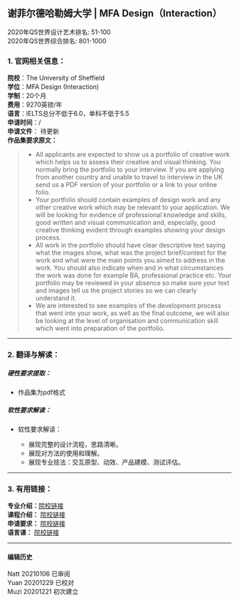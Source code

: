 ## 谢菲尔德哈勒姆大学 | MFA Design（Interaction）

2020年QS世界设计艺术排名: 51-100  
2020年QS世界综合排名: 801-1000  

### 1. 官网相关信息：  

**院校**：The University of Sheffield  
**学位**：MFA Design (Interaction)  
**学制**：20个月    
**费用**：9270英镑/年    
**语言**：IELTS总分不低于6.0，单科不低于5.5  
**申请时间**：/  
**申请文件**： 待更新   
**作品集要求原文：**  

> - All applicants are expected to show us a portfolio of creative work which helps us to assess their creative and visual thinking. You normally bring the portfolio to your interview. If you are applying from another country and unable to travel to interview in the UK send us a PDF version of your portfolio or a link to your online folio.  
> - Your portfolio should contain examples of design work and any other creative work which may be relevant to your application. We will be looking for evidence of professional knowledge and skills, good written and visual communication and, especially, good creative thinking evident through examples showing your design process.  
> - All work in the portfolio should have clear descriptive text saying what the images show, what was the project brief/context for the work and what were the main points you aimed to address in the work. You should also indicate when and in what circumstances the work was done for example BA, professional practice etc. Your portfolio may be reviewed in your absence so make sure your text and images tell us the project stories so we can clearly understand it.  
> - We are interested to see examples of the development process that went into your work, as well as the final outcome, we will also be looking at the level of organisation and communication skill which went into preparation of the portfolio.  


---


### 2. 翻译与解读：  

##### 硬性要求提取：  
- 作品集为pdf格式  


##### 软性要求解读：  
- 软性要求解读：  

  - 展现完整的设计流程，思路清晰。  
  - 展现对方法的使用和理解。  
  - 展现专业技法：交互原型、动效、产品建模、测试评估。  


---


### 3. 有用链接：  

**专业介绍：**[院校链接](https://www.shu.ac.uk/courses/art-and-design/mfa-design-interaction/full-time/2020)  
**课程介绍：** [院校链接](https://www.shu.ac.uk/courses/art-and-design/mfa-design-interaction/full-time/2020)  
**申请要求：** [院校链接](https://www.shu.ac.uk/courses/art-and-design/mfa-design-interaction/full-time/2020)  
**语言课：** [院校链接](https://www.shu.ac.uk/about-us/academic-departments/the-tesol-centre)  


---


#### 编辑历史  
Natt 20210106 已审阅  
Yuan 20201229 已校对  
Muzi 20201221 初次建立  
